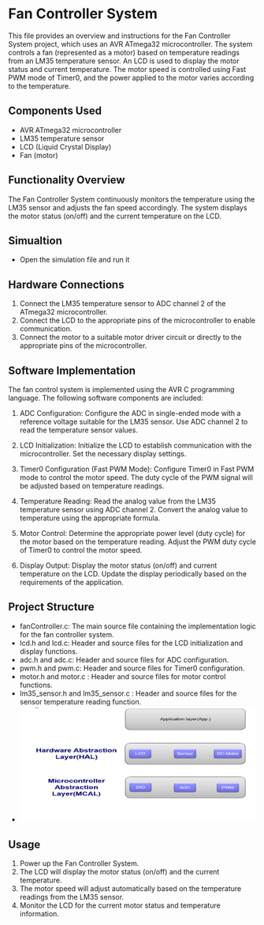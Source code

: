# Fan Controller System

This file provides an overview and instructions for the Fan Controller System project, which uses an AVR ATmega32 microcontroller. The system controls a fan (represented as a motor) based on temperature readings from an LM35 temperature sensor. An LCD is used to display the motor status and current temperature. The motor speed is controlled using Fast PWM mode of Timer0, and the power applied to the motor varies according to the temperature.

## Components Used
- AVR ATmega32 microcontroller
- LM35 temperature sensor
- LCD (Liquid Crystal Display)
- Fan (motor)

## Functionality Overview
The Fan Controller System continuously monitors the temperature using the LM35 sensor and adjusts the fan speed accordingly. The system displays the motor status (on/off) and the current temperature on the LCD.

## Simualtion
- Open the simulation file and run it

## Hardware Connections
1. Connect the LM35 temperature sensor to ADC channel 2 of the ATmega32 microcontroller.
2. Connect the LCD to the appropriate pins of the microcontroller to enable communication.
3. Connect the motor to a suitable motor driver circuit or directly to the appropriate pins of the microcontroller.

## Software Implementation
The fan control system is implemented using the AVR C programming language. The following software components are included:

1. ADC Configuration: Configure the ADC in single-ended mode with a reference voltage suitable for the LM35 sensor. Use ADC channel 2 to read the temperature sensor values.

2. LCD Initialization: Initialize the LCD to establish communication with the microcontroller. Set the necessary display settings.

3. Timer0 Configuration (Fast PWM Mode): Configure Timer0 in Fast PWM mode to control the motor speed. The duty cycle of the PWM signal will be adjusted based on temperature readings.

4. Temperature Reading: Read the analog value from the LM35 temperature sensor using ADC channel 2. Convert the analog value to temperature using the appropriate formula.

5. Motor Control: Determine the appropriate power level (duty cycle) for the motor based on the temperature reading. Adjust the PWM duty cycle of Timer0 to control the motor speed.

6. Display Output: Display the motor status (on/off) and current temperature on the LCD. Update the display periodically based on the requirements of the application.

## Project Structure
- fanController.c: The main source file containing the implementation logic for the fan controller system.
- lcd.h and lcd.c: Header and source files for the LCD initialization and display functions.
- adc.h and adc.c: Header and source files for ADC configuration.
- pwm.h and pwm.c: Header and source files for Timer0 configuration.
- motor.h and motor.c : Header and source files for motor control functions.
- lm35_sensor.h and lm35_sensor.c : Header and source files for the sensor temperature reading function.
- ![layers](assets/layers.PNG)

## Usage
1. Power up the Fan Controller System.
2. The LCD will display the motor status (on/off) and the current temperature.
3. The motor speed will adjust automatically based on the temperature readings from the LM35 sensor.
4. Monitor the LCD for the current motor status and temperature information.



